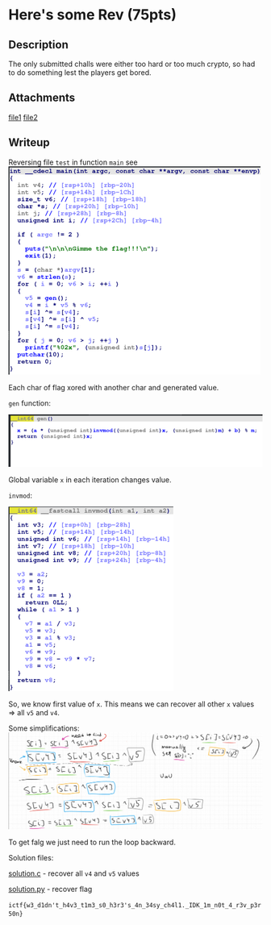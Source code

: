 # Here's some Rev (75pts)

## Description

The only submitted challs were either too hard or too much crypto, so had to do something lest the players get bored.

## Attachments

[file1](test)
[file2](output.txt)

## Writeup

Reversing file `test` in function `main` see
![main](1.png)

Each char of flag xored with another char and generated value.

`gen` function:

![gen](2.png)

Global variable `x` in each iteration changes value.

`invmod`:

![invmod](3.png)

So, we know first value of `x`. This means we can recover all other `x` values => all `v5` and `v4`.

Some simplifications:
![simplification](4.png)

To get falg we just need to run the loop backward.

Solution files:

[solution.c](solution.c) - recover all `v4` and `v5` values

[solution.py](solution.py) - recover flag

`ictf{w3_d1dn't_h4v3_t1m3_s0_h3r3's_4n_34sy_ch4l1._IDK_1m_n0t_4_r3v_p3r50n}`
